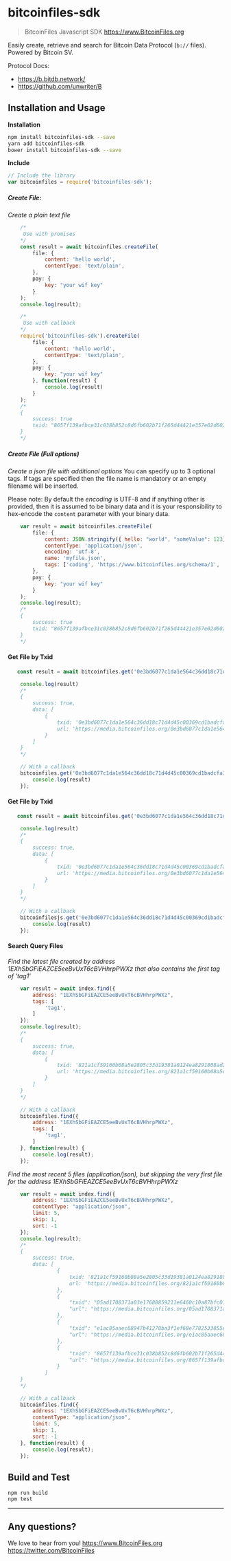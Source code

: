 # bitcoinfiles-sdk
> BitcoinFiles Javascript SDK
https://www.BitcoinFiles.org

Easily create, retrieve and search for Bitcoin Data Protocol (`b://` files).  Powered by Bitcoin SV.

Protocol Docs:
- https://b.bitdb.network/
- https://github.com/unwriter/B

## Installation and Usage

**Installation**
```sh
npm install bitcoinfiles-sdk --save
yarn add bitcoinfiles-sdk
bower install bitcoinfiles-sdk --save
```

**Include**
```javascript
// Include the library
var bitcoinfiles = require('bitcoinfiles-sdk');
```

##### Create File:

*Create a plain text file*
```javascript
    /*
     Use with promises
    */
    const result = await bitcoinfiles.createFile(
        file: {
            content: 'hello world',
            contentType: 'text/plain',
        },
        pay: {
            key: "your wif key"
        }
    );
    console.log(result);

    /*
     Use with callback
    */
    require('bitcoinfiles-sdk').createFile(
        file: {
            content: 'hello world',
            contentType: 'text/plain',
        },
        pay: {
            key: "your wif key"
        }, function(result) {
            console.log(result)
        }
    );
    /*
    {
        success: true
        txid: "8657f139afbce31c038b852c8d6fb602b71f265d44421e357e02d602f0e4b8a3"
    }
    */

```

##### Create File (Full options)

*Create a json file with additional options*
You can specify up to 3 optional tags. If tags are specified then the file name is mandatory or an empty filename will be inserted.

Please note: By default the *encoding* is UTF-8 and if anything other is provided, then it is assumed to be binary data and it is your responsibility to hex-encode the `content` parameter with your binary data.

```javascript
    var result = await bitcoinfiles.createFile(
        file: {
            content: JSON.stringify({ hello: "world", "someValue": 123}),
            contentType: 'application/json',
            encoding: 'utf-8',
            name: 'myfile.json',
            tags: ['coding', 'https://www.bitcoinfiles.org/schema/1', 'another tag']
        },
        pay: {
            key: "your wif key"
        }
    );
    console.log(result);
    /*
    {
        success: true
        txid: "8657f139afbce31c038b852c8d6fb602b71f265d44421e357e02d602f0e4b8a3"
    }
    */
```

#### Get File by Txid

```javascript
   const result = await bitcoinfiles.get('0e3bd6077c1da1e564c36dd18c71d4d45c00369cd1badcfa303a88b867809c99');

    console.log(result)
    /*
    {
        success: true,
        data: [
            {
                txid: '0e3bd6077c1da1e564c36dd18c71d4d45c00369cd1badcfa303a88b867809c99',
                url: 'https://media.bitcoinfiles.org/0e3bd6077c1da1e564c36dd18c71d4d45c00369cd1badcfa303a88b867809c99'
            }
        ]
    }
    */

    // With a callback
    bitcoinfiles.get('0e3bd6077c1da1e564c36dd18c71d4d45c00369cd1badcfa303a88b867809c99', function(result) {
        console.log(result)
    });

```

#### Get File by Txid

```javascript
   const result = await bitcoinfiles.get('0e3bd6077c1da1e564c36dd18c71d4d45c00369cd1badcfa303a88b867809c99');

    console.log(result)
    /*
    {
        success: true,
        data: [
            {
                txid: '0e3bd6077c1da1e564c36dd18c71d4d45c00369cd1badcfa303a88b867809c99',
                url: 'https://media.bitcoinfiles.org/0e3bd6077c1da1e564c36dd18c71d4d45c00369cd1badcfa303a88b867809c99'
            }
        ]
    }
    */

    // With a callback
    bitcoinfilesjs.get('0e3bd6077c1da1e564c36dd18c71d4d45c00369cd1badcfa303a88b867809c99', function(result) {
        console.log(result)
    });

```



#### Search Query Files

*Find the latest file created by address 1EXhSbGFiEAZCE5eeBvUxT6cBVHhrpPWXz that also contains the first tag of 'tag1'*

```javascript
    var result = await index.find({
        address: "1EXhSbGFiEAZCE5eeBvUxT6cBVHhrpPWXz",
        tags: [
            'tag1',
        ]
    });
    console.log(result);
    /*
    {
        success: true,
        data: [
            {
                txid: '821a1cf59160b08a5e2805c33d19381a0124ea8291808ad23e306b4f9e7782bd',
                url: 'https://media.bitcoinfiles.org/821a1cf59160b08a5e2805c33d19381a0124ea8291808ad23e306b4f9e7782bd'
            }
        ]
    }
    */

    // With a callback
    bitcoinfiles.find({
        address: "1EXhSbGFiEAZCE5eeBvUxT6cBVHhrpPWXz",
        tags: [
            'tag1',
        ]
    }, function(result) {
        console.log(result);
    });

```



*Find the most recent 5 files (application/json), but skipping the very first file for the address 1EXhSbGFiEAZCE5eeBvUxT6cBVHhrpPWXz*

```javascript
    var result = await index.find({
        address: "1EXhSbGFiEAZCE5eeBvUxT6cBVHhrpPWXz",
        contentType: "application/json",
        limit: 5,
        skip: 1,
        sort: -1
    });
    console.log(result);
    /*
    {
        success: true,
        data: [
                {
                    txid: '821a1cf59160b08a5e2805c33d19381a0124ea8291808ad23e306b4f9e7782bd',
                    url: 'https://media.bitcoinfiles.org/821a1cf59160b08a5e2805c33d19381a0124ea8291808ad23e306b4f9e7782bd'
                },
                {
                    "txid": "05ad1708371a03e17688859211e6460c10a87bfc01127ae9d33dd0c93f3db444",
                    "url": "https://media.bitcoinfiles.org/05ad1708371a03e17688859211e6460c10a87bfc01127ae9d33dd0c93f3db444"
                },
                {
                    "txid": "e1ac85aaec68947b41270ba3f1ef68e7782533855eb102e561fde3b0181fac57",
                    "url": "https://media.bitcoinfiles.org/e1ac85aaec68947b41270ba3f1ef68e7782533855eb102e561fde3b0181fac57"
                },
                {
                    "txid": "8657f139afbce31c038b852c8d6fb602b71f265d44421e357e02d602f0e4b8a3",
                    "url": "https://media.bitcoinfiles.org/8657f139afbce31c038b852c8d6fb602b71f265d44421e357e02d602f0e4b8a3"
                }
            ]
    }
    */

    // With a callback
    bitcoinfiles.find({
        address: "1EXhSbGFiEAZCE5eeBvUxT6cBVHhrpPWXz",
        contentType: "application/json",
        limit: 5,
        skip: 1,
        sort: -1
    }, function(result) {
        console.log(result);
    });

```

## Build  and Test

```
npm run build
npm test
```


-----------


 ## Any questions?

 We love to hear from you!
 https://www.BitcoinFiles.org
 https://twitter.com/BitcoinFiles


